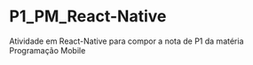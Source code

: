 # P1_PM_React-Native
Atividade em React-Native para compor a nota de P1 da matéria Programação Mobile 
